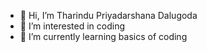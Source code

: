 - 👋 Hi, I’m Tharindu Priyadarshana Dalugoda
- 👀 I’m interested in coding
- 🌱 I’m currently learning basics of coding

<!---
Pythonlord2099/Pythonlord2099 is a ✨ special ✨ repository because its `README.md` (this file) appears on your GitHub profile.
You can click the Preview link to take a look at your changes.
--->
